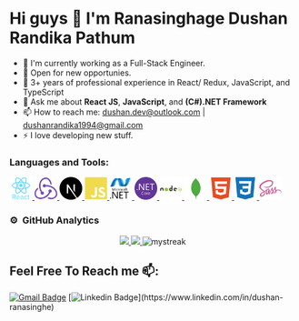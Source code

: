 # Hi guys 👋  I'm Ranasinghage Dushan Randika Pathum





- 🔭 I'm currently working as a Full-Stack Engineer.
- 🌱 Open for new opportunies.
- 👯 3+ years of professional experience in React/ Redux, JavaScript, and TypeScript
- 💬 Ask me about **React JS**, **JavaScript**, and **(C#).NET Framework**
- 📫 How to reach me: dushan.dev@outlook.com | dushanrandika1994@gmail.com
- ⚡  I love developing new stuff.


<h3 align="left">Languages and Tools:</h3>
<p align="left"> 
<a href="https://reactjs.org/" target="_blank"> 
  <img src="https://github.com/devicons/devicon/blob/master/icons/react/react-original-wordmark.svg" alt="react" width="40" height="40"/> 
</a>   
<a href="https://redux.js.org" target="_blank"> 
  <img src="https://github.com/devicons/devicon/blob/master/icons/redux/redux-original.svg" alt="redux" width="40" height="40"/> 
</a> 
<a href="https://nextjs.org/" target="_blank"> 
  <img src="https://github.com/devicons/devicon/blob/master/icons/nextjs/nextjs-original.svg" alt="redux" width="40" height="40"/> 
</a> 
<a href="https://developer.mozilla.org/en-US/docs/Web/JavaScript" target="_blank"> 
  <img src="https://github.com/devicons/devicon/blob/master/icons/javascript/javascript-plain.svg" alt="javascript" width="40" height="40"/> 
</a> 
<a href="https://dotnet.microsoft.com/" target="_blank"> 
  <img src="https://github.com/devicons/devicon/blob/master/icons/dot-net/dot-net-original-wordmark.svg" alt="javascript" width="40" height="40"/> 
</a> 
<a href="https://docs.microsoft.com/en-us/dotnet/core/introduction" target="_blank"> 
  <img src="https://github.com/devicons/devicon/blob/master/icons/dotnetcore/dotnetcore-original.svg" alt="javascript" width="40" height="40"/> 
</a> 
<a href="https://nodejs.org" target="_blank"> 
  <img src="https://github.com/devicons/devicon/blob/master/icons/nodejs/nodejs-original-wordmark.svg" alt="nodejs" width="40" height="40"/> 
</a> 
<a href="https://www.mongodb.com/" target="_blank"> 
  <img src="https://github.com/devicons/devicon/blob/master/icons/mongodb/mongodb-plain.svg" alt="mongodb" width="40" height="40"/>
</a> 
<a href="https://www.w3.org/html/" target="_blank"> 
  <img src="https://github.com/devicons/devicon/blob/master/icons/html5/html5-plain.svg" alt="html5" width="40" height="40"/>
</a>     
<a href="https://www.w3schools.com/css/" target="_blank"> 
  <img src="https://github.com/devicons/devicon/blob/master/icons/css3/css3-plain.svg" alt="css3" width="40" height="40"/> 
</a>          
<a href="https://sass-lang.com" target="_blank"> 
  <img src="https://github.com/devicons/devicon/blob/master/icons/sass/sass-original.svg" alt="sass" width="40" height="40"/>
</a>           

  
<p align="left"> 

  
</p>

### ⚙️ &nbsp;GitHub Analytics

<p align="center">
<a href="https://github.com/dushanranasinghe">
  <img height="180em" src="https://github-readme-stats-eight-theta.vercel.app/api?username=dushanranasinghe&show_icons=true&theme=algolia&include_all_commits=true&count_private=true"/>
  <img height="180em" src="https://github-readme-stats-eight-theta.vercel.app/api/top-langs/?username=dushanranasinghe&layout=compact&langs_count=8&theme=algolia"/>
</a>
 <img src="https://github-readme-streak-stats.herokuapp.com/?user=dushanranasinghe&theme=tokyonight_duo" alt="mystreak"/>

</p>


## Feel Free To Reach me 📫:
[![Gmail Badge](https://img.shields.io/badge/-dushanrandika1994@gmail.com-blue?style=flat-roundedrectangle&logo=Gmail&logoColor=white&link=mailto:dushanrandika1994@gmail.com)](mailto:dushanrandika1994@gmail.com)
[![Linkedin Badge](https://img.shields.io/badge/-dushan-blue?style=flat-roundedrectangle&logo=Linkedin&logoColor=white&link=[https://www.linkedin.com/in/asthiseta](https://www.linkedin.com/in/dushan-ranasinghe/))](https://www.linkedin.com/in/dushan-ranasinghe)
